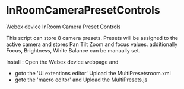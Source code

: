 # InRoomCameraPresetControls
Webex device InRoom Camera Preset Controls

This script can store 8 camera presets. Presets will be assigned to the active camera and stores Pan Tilt Zoom and focus values.
additionally Focus, Brightness, White Balance can be manually set.

Install :
Open the Webex device webpage and 
- goto the 'UI extentions editor'  Upload the MultiPresetsroom.xml
- goto the 'macro editor'  and Upload the MultiPresets.js

